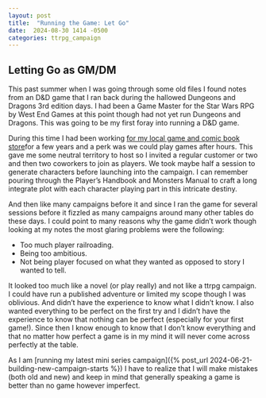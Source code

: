 ```yaml
---
layout: post
title:  "Running the Game: Let Go"
date:  2024-08-30 1414 -0500
categories: ttrpg_campaign
---
```

## Letting  Go as GM/DM

This past summer when I was going through some old files I found notes from an D&D game that I ran back during the hallowed Dungeons and Dragons 3rd edition days. I had been a Game Master for the Star Wars RPG by West End Games at this point though had not yet run Dungeons and Dragons. This was going to be my first foray into running a D&D game.

During this time I had been working [for my local game and comic book store](https://thekeeponline.com/)for a few years and a perk was we could play games after hours. This gave me some neutral territory to host so I invited a regular customer or two and then two coworkers to join as players. We took maybe half a session to generate characters before launching into the campaign. I can remember pouring through the Player’s Handbook and Monsters Manual to craft a long integrate plot with each character playing part in this intricate destiny. 

And then like many campaigns before it and since I ran the game for several sessions before it fizzled as many campaigns around many other tables do these days. I could point to many reasons why the game didn’t work though looking at my notes the most glaring problems were the following:
- Too much player railroading.
- Being too ambitious.
- Not being player focused on what they wanted as opposed to story I wanted to tell.

It looked too much like a novel (or play really) and not like a ttrpg campaign. I could have run a published adventure or limited my scope though I was oblivious. And didn’t have the experience to know what I didn’t know. I also wanted everything to be perfect on the first try and I didn’t have the experience to know that nothing can be perfect (especially for your first game!). Since then I know enough to know that I don’t know everything and that no matter how perfect a game is in my mind it will never come across perfectly at the table. 

As I am [running my latest mini series campaign]({% post_url 2024-06-21-building-new-campaign-starts %}) I have to realize that I will make mistakes (both old and new) and keep in mind that generally speaking a game is better than no game however imperfect.